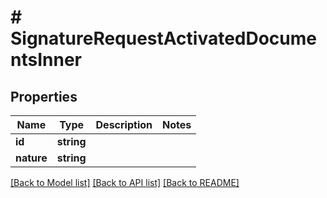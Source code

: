 # # SignatureRequestActivatedDocumentsInner

## Properties

Name | Type | Description | Notes
------------ | ------------- | ------------- | -------------
**id** | **string** |  |
**nature** | **string** |  |

[[Back to Model list]](../../README.md#models) [[Back to API list]](../../README.md#endpoints) [[Back to README]](../../README.md)
